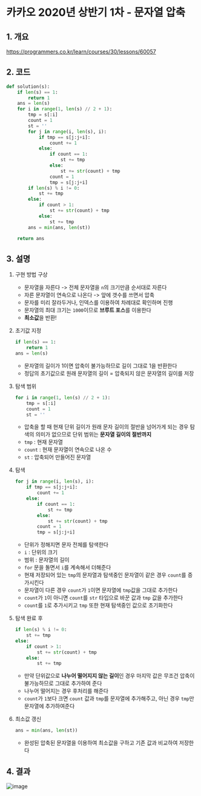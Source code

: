# 카카오 2020년 상반기 1차 - 문자열 압축

## 1. 개요

https://programmers.co.kr/learn/courses/30/lessons/60057

## 2. 코드

```python
def solution(s):
    if len(s) == 1:
        return 1
    ans = len(s)
    for i in range(1, len(s) // 2 + 1):
        tmp = s[:i]
        count = 1
        st = ''
        for j in range(i, len(s), i):
            if tmp == s[j:j+i]:
                count += 1
            else:
                if count == 1:
                    st += tmp
                else:
                    st += str(count) + tmp
                count = 1
                tmp = s[j:j+i]
        if len(s) % i != 0:
            st += tmp
        else:
            if count > 1:
                st += str(count) + tmp
            else:
                st += tmp
        ans = min(ans, len(st))

    return ans
```

## 3. 설명

1. 구현 방법 구상

    - 문자열을 자른다 -> 전체 문자열을 `n`의 크기만큼 순서대로 자른다
    - 자른 문자열이 연속으로 나온다 -> 앞에 갯수를 쓰면서 압축
    - 문자를 미리 잘라두거나, 인덱스를 이용하여 차례대로 확인하며 진행
    - 문자열의 최대 크기는 `1000`이므로 **브루트 포스**를 이용한다
    - **최소값**을 반환!

2. 초기값 지정

    ```python
    if len(s) == 1:
        return 1
    ans = len(s)
    ```
    - 문자열의 길이가 1이면 압축이 불가능하므로 길이 그대로 1을 반환한다
    - 정답의 초기값으로 원래 문자열의 길이 = 압축되지 않은 문자열의 길이를 저장

3. 탐색 범위

    ```python
    for i in range(1, len(s) // 2 + 1):
        tmp = s[:i]
        count = 1
        st = ''
    ```
    - 압축을 할 때 현재 단위 길이가 원래 문자 길이의 절반을 넘어가게 되는 경우 탐색의 의미가 없으므로 단위 범위는 **문자열 길이의 절반까지**
    - `tmp` : 현재 문자열
    - `count` : 현재 문자열이 연속으로 나온 수
    - `st` : 압축되어 만들어진 문자열

4. 탐색

    ```python
    for j in range(i, len(s), i):
        if tmp == s[j:j+i]:
            count += 1
        else:
            if count == 1:
                st += tmp
            else:
                st += str(count) + tmp
            count = 1
            tmp = s[j:j+i]
    ```
    - 단위가 정해지면 문자 전체를 탐색한다
    - `i` : 단위의 크기
    - 범위 : 문자열의 길이
    - `for` 문을 돌면서 `i`를 계속해서 더해준다
    - 현재 저장되어 있는 `tmp`의 문자열과 탐색중인 문자열이 같은 경우 `count`를 증가시킨다
    - 문자열이 다른 경우 `count`가 `1`이면 문자열에 `tmp`값을 그대로 추가한다
    - `count`가 `1`이 아니면 `count`를 `str` 타입으로 바꾼 값과 `tmp` 값을 추가한다
    - `count`를 `1`로 추가시키고 `tmp` 또한 현재 탐색중인 값으로 초기화한다

5. 탐색 완료 후

    ```python
    if len(s) % i != 0:
        st += tmp
    else:
        if count > 1:
            st += str(count) + tmp
        else:
            st += tmp
    ```
    - 만약 단위값으로 **나누어 떨어지지 않는 길이**인 경우 마지막 값은 무조건 압축이 불가능하므로 그대로 추가하여 준다
    - 나누어 떨어지는 경우 후처리를 해준다
    - `count`가 `1`보다 크면 `count` 값과 `tmp`를 문자열에 추가해주고, 아닌 경우 `tmp`만 문자열에 추가하여준다

6. 최소값 갱신

    ```python
    ans = min(ans, len(st))
    ```
    - 완성된 압축된 문자열을 이용하여 최소값을 구하고 기존 값과 비교하여 저장한다

## 4. 결과

![image](https://user-images.githubusercontent.com/29600820/92398725-0f10bc00-f164-11ea-85d1-1afdf481d2bd.png)
